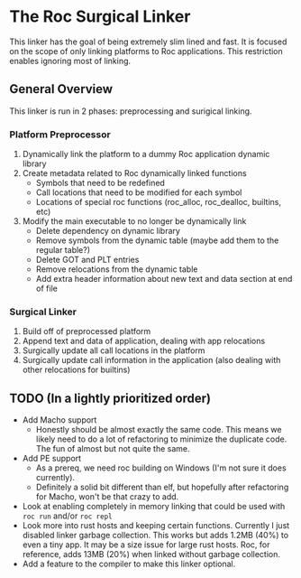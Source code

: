 # The Roc Surgical Linker

This linker has the goal of being extremely slim lined and fast.
It is focused on the scope of only linking platforms to Roc applications.
This restriction enables ignoring most of linking.

## General Overview

This linker is run in 2 phases: preprocessing and surigical linking.

### Platform Preprocessor

1. Dynamically link the platform to a dummy Roc application dynamic library
1. Create metadata related to Roc dynamically linked functions
   - Symbols that need to be redefined
   - Call locations that need to be modified for each symbol
   - Locations of special roc functions (roc_alloc, roc_dealloc, builtins, etc)
1. Modify the main executable to no longer be dynamically link
   - Delete dependency on dynamic library
   - Remove symbols from the dynamic table (maybe add them to the regular table?)
   - Delete GOT and PLT entries
   - Remove relocations from the dynamic table
   - Add extra header information about new text and data section at end of file

### Surgical Linker

1. Build off of preprocessed platform
1. Append text and data of application, dealing with app relocations
1. Surgically update all call locations in the platform
1. Surgically update call information in the application (also dealing with other relocations for builtins)

## TODO (In a lightly prioritized order)

- Add Macho support
  - Honestly should be almost exactly the same code.
    This means we likely need to do a lot of refactoring to minimize the duplicate code.
    The fun of almost but not quite the same.
- Add PE support
  - As a prereq, we need roc building on Windows (I'm not sure it does currently).
  - Definitely a solid bit different than elf, but hopefully after refactoring for Macho, won't be that crazy to add.
- Look at enabling completely in memory linking that could be used with `roc run` and/or `roc repl`
- Look more into rust hosts and keeping certain functions. Currently I just disabled linker garbage collection.
  This works but adds 1.2MB (40%) to even a tiny app. It may be a size issue for large rust hosts.
  Roc, for reference, adds 13MB (20%) when linked without garbage collection.
- Add a feature to the compiler to make this linker optional.

